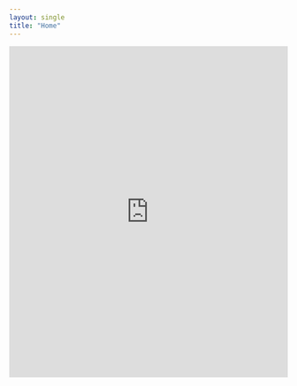 ```yaml
---
layout: single
title: "Home"
---
```


<div class="iframe-container">
    <iframe src="https://www.youtube.com/embed/dQw4w9WgXcQ"
            width="100%"
            height="600px"
            frameborder="0"
            allowfullscreen>
    </iframe>
</div>
